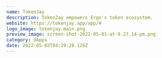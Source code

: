 ```yaml
---
name: TokenJay
description: TokenJay empowers Ergo's token ecosystem.
website: https://tokenjay.app/app/#
logo_image: tokenjay-main.png
preview_image: screen-shot-2022-05-01-at-9.27.14-pm.png
category: dApps
date: 2022-05-02T04:29:28.126Z
---
```

